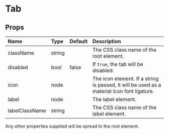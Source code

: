 Tab
===



Props
-----

| Name | Type | Default | Description |
|:-----|:-----|:--------|:------------|
| className | string |  | The CSS class name of the root element. |
| disabled | bool | false | If `true`, the tab will be disabled. |
| icon | node |  | The icon element. If a string is passed, it will be used as a material icon font ligature. |
| label | node |  | The label element. |
| labelClassName | string |  | The CSS class name of the label element. |

Any other properties supplied will be spread to the root element.
